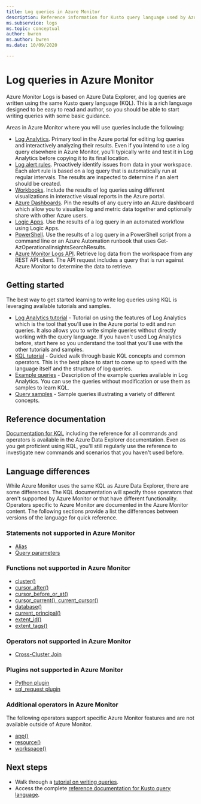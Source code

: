 ```yaml
---
title: Log queries in Azure Monitor
description: Reference information for Kusto query language used by Azure Monitor. Includes additional elements specific to Azure Monitor and elements not supported in Azure Monitor log queries.
ms.subservice: logs
ms.topic: conceptual
author: bwren
ms.author: bwren
ms.date: 10/09/2020

---
```


# Log queries in Azure Monitor
Azure Monitor Logs is based on Azure Data Explorer, and log queries are written using the same Kusto query language (KQL). This is a rich language designed to be easy to read and author, so you should be able to start writing queries with some basic guidance.

Areas in Azure Monitor where you will use queries include the following:

- [Log Analytics](../log-query/log-analytics-overview.md). Primary tool in the Azure portal for editing log queries and interactively analyzing their results. Even if you intend to use a log query elsewhere in Azure Monitor, you'll typically write and test it in Log Analytics before copying it to its final location.
- [Log alert rules](../platform/alerts-overview.md). Proactively identify issues from data in your workspace.  Each alert rule is based on a log query that is automatically run at regular intervals.  The results are inspected to determine if an alert should be created.
- [Workbooks](../visualizations/workbooks-overview.md). Include the results of log queries using different visualizations in interactive visual reports in the Azure portal.
- [Azure Dashboards](../learn/tutorial-logs-dashboards.md). Pin the results of any query into an Azure dashboard which allow you to visualize log and metric data together and optionally share with other Azure users.
- [Logic Apps](../platform/logicapp-flow-connector.md).  Use the results of a log query in an automated workflow using Logic Apps.
- [PowerShell](/powershell/module/az.operationalinsights/get-azoperationalinsightssearchresult). Use the results of a log query in a PowerShell script from a command line or an Azure Automation runbook that uses Get-AzOperationalInsightsSearchResults.
- [Azure Monitor Logs API](https://dev.loganalytics.io). Retrieve log data from the workspace from any REST API client.  The API request includes a query that is run against Azure Monitor to determine the data to retrieve.

## Getting started
The best way to get started learning to write log queries using KQL is leveraging available tutorials and samples.

- [Log Analytics tutorial](log-analytics-tutorial.md) - Tutorial on using the features of Log Analytics which is the tool that you'll use in the Azure portal to edit and run queries. It also allows you to write simple queries without directly working with the query language. If you haven't used Log Analytics before, start here so you understand the tool that you'll use with the other tutorials and samples.
- [KQL tutorial](/azure/data-explorer/kusto/query/tutorial?pivots=azuremonitor) - Guided walk through basic KQL concepts and common operators. This is the best place to start to come up to speed with the language itself and the structure of log queries. 
- [Example queries](../logs/example-queries.md) - Description of the example queries available in Log Analytics. You can use the queries without modification or use them as samples to learn KQL.
- [Query samples](/azure/data-explorer/kusto/query/samples?pivots=azuremonitor) - Sample queries illustrating a variety of different concepts.



## Reference documentation
[Documentation for KQL](/azure/data-explorer/kusto/query/) including the reference for all commands and operators is available in the Azure Data Explorer documentation. Even as you get proficient using KQL, you'll still regularly use the reference to investigate new commands and scenarios that you haven't used before.


## Language differences
While Azure Monitor uses the same KQL as Azure Data Explorer, there are some differences. The KQL documentation will specify those operators that aren't supported by Azure Monitor or that have different functionality. Operators specific to Azure Monitor are documented in the Azure Monitor content. The following sections provide a list the differences between versions of the language for quick reference.

### Statements not supported in Azure Monitor

* [Alias](/azure/kusto/query/aliasstatement)
* [Query parameters](/azure/kusto/query/queryparametersstatement)

### Functions not supported in Azure Monitor

* [cluster()](/azure/kusto/query/clusterfunction)
* [cursor_after()](/azure/kusto/query/cursorafterfunction)
* [cursor_before_or_at()](/azure/kusto/query/cursorbeforeoratfunction)
* [cursor_current(), current_cursor()](/azure/kusto/query/cursorcurrent)
* [database()](/azure/kusto/query/databasefunction)
* [current_principal()](/azure/kusto/query/current-principalfunction)
* [extent_id()](/azure/kusto/query/extentidfunction)
* [extent_tags()](/azure/kusto/query/extenttagsfunction)

### Operators not supported in Azure Monitor

* [Cross-Cluster Join](/azure/kusto/query/joincrosscluster)

### Plugins not supported in Azure Monitor

* [Python plugin](/azure/kusto/query/pythonplugin)
* [sql_request plugin](/azure/kusto/query/sqlrequestplugin)


### Additional operators in Azure Monitor
The following operators support specific Azure Monitor features and are not available outside of Azure Monitor.

* [app()](../logs/app-expression.md)
* [resource()](resource-expression.md)
* [workspace()](../logs/workspace-expression.md)

## Next steps
- Walk through a [tutorial on writing queries](/azure/data-explorer/kusto/query/tutorial?pivots=azuremonitor).
- Access the complete [reference documentation for Kusto query language](/azure/kusto/query/).

